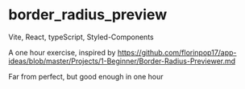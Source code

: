 # border_radius_preview

Vite, React, typeScript, Styled-Components

A one hour exercise, inspired by https://github.com/florinpop17/app-ideas/blob/master/Projects/1-Beginner/Border-Radius-Previewer.md

Far from perfect, but good enough in one hour
